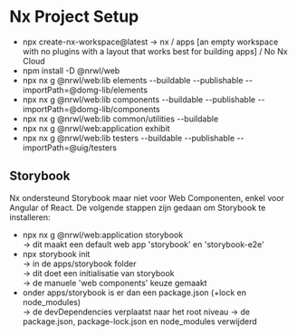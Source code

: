 # Nx Project Setup

-   npx create-nx-workspace@latest
    -> nx / apps [an empty workspace with no plugins with a layout that works best for building apps]
    / No Nx Cloud
-   npm install -D @nrwl/web
-   npx nx g @nrwl/web:lib elements --buildable --publishable --importPath=@domg-lib/elements
-   npx nx g @nrwl/web:lib components --buildable --publishable --importPath=@domg-lib/components
-   npx nx g @nrwl/web:lib common/utilities --buildable
-   npx nx g @nrwl/web:application exhibit
-   npx nx g @nrwl/web:lib testers --buildable --publishable --importPath=@uig/testers

## Storybook

Nx ondersteund Storybook maar niet voor Web Componenten, enkel voor Angular of React.
De volgende stappen zijn gedaan om Storybook te installeren:

-   npx nx g @nrwl/web:application storybook\
    -> dit maakt een default web app 'storybook' en 'storybook-e2e'
-   npx storybook init\
    -> in de apps/storybook folder\
    -> dit doet een initialisatie van storybook\
    -> de manuele 'web components' keuze gemaakt
-   onder apps/storybook is er dan een package.json (+lock en node_modules)\
    -> de devDependencies verplaatst naar het root niveau
    -> de package.json, package-lock.json en node_modules verwijderd
